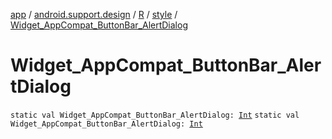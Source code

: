 [app](../../../index.md) / [android.support.design](../../index.md) / [R](../index.md) / [style](index.md) / [Widget_AppCompat_ButtonBar_AlertDialog](.)

# Widget_AppCompat_ButtonBar_AlertDialog

`static val Widget_AppCompat_ButtonBar_AlertDialog: `[`Int`](https://kotlinlang.org/api/latest/jvm/stdlib/kotlin/-int/index.html)
`static val Widget_AppCompat_ButtonBar_AlertDialog: `[`Int`](https://kotlinlang.org/api/latest/jvm/stdlib/kotlin/-int/index.html)